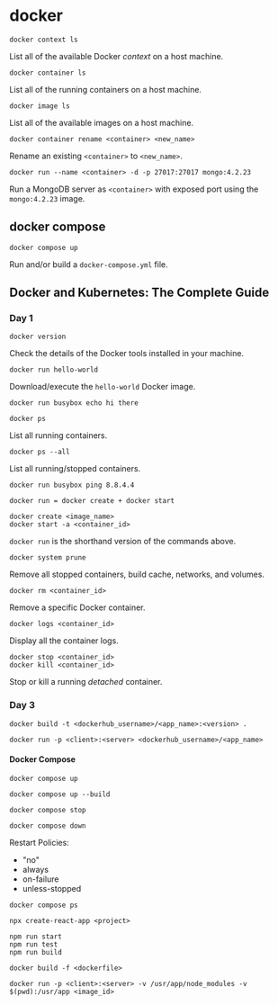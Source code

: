 # docker

```
docker context ls
```
List all of the available Docker *context* on a host machine.

```
docker container ls
```
List all of the running containers on a host machine.

```
docker image ls
```
List all of the available images on a host machine.

```
docker container rename <container> <new_name>
```
Rename an existing `<container>` to `<new_name>`.

```
docker run --name <container> -d -p 27017:27017 mongo:4.2.23
```
Run a MongoDB server as `<container>` with exposed port using the
`mongo:4.2.23` image.

## docker compose

```
docker compose up
```
Run and/or build a `docker-compose.yml` file.


## Docker and Kubernetes: The Complete Guide

### Day 1

```
docker version
```
Check the details of the Docker tools installed in your machine.

```
docker run hello-world
```
Download/execute the `hello-world` Docker image.

```
docker run busybox echo hi there
```

```
docker ps
```
List all running containers.

```
docker ps --all
```
List all running/stopped containers.

```
docker run busybox ping 8.8.4.4
```

```
docker run = docker create + docker start
```

```
docker create <image_name>
docker start -a <container_id>
```
`docker run` is the shorthand version of the commands above.

```
docker system prune
```
Remove all stopped containers, build cache, networks, and volumes.

```
docker rm <container_id>
```
Remove a specific Docker container.

```
docker logs <container_id>
```
Display all the container logs.

```
docker stop <container_id>
docker kill <container_id>
```
Stop or kill a running *detached* container.

### Day 3

```
docker build -t <dockerhub_username>/<app_name>:<version> .
```

```
docker run -p <client>:<server> <dockerhub_username>/<app_name>
```

#### Docker Compose

```
docker compose up
```

```
docker compose up --build
```

```
docker compose stop
```

```
docker compose down
```

Restart Policies:
- "no"
- always
- on-failure
- unless-stopped

```
docker compose ps
```

```
npx create-react-app <project>
```

```
npm run start
npm run test
npm run build
```

```
docker build -f <dockerfile>
```

```
docker run -p <client>:<server> -v /usr/app/node_modules -v $(pwd):/usr/app <image_id>
```
